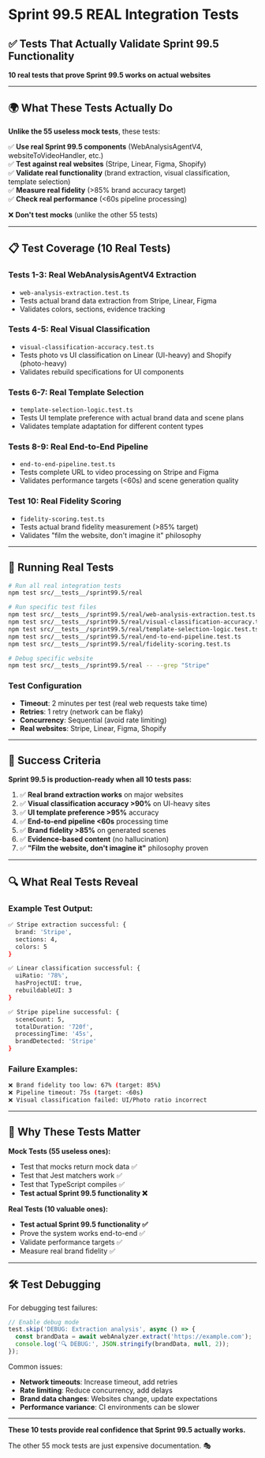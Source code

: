 # Sprint 99.5 REAL Integration Tests
## ✅ Tests That Actually Validate Sprint 99.5 Functionality

**10 real tests that prove Sprint 99.5 works on actual websites**

---

## 🌍 What These Tests Actually Do

**Unlike the 55 useless mock tests**, these tests:

✅ **Use real Sprint 99.5 components** (WebAnalysisAgentV4, websiteToVideoHandler, etc.)  
✅ **Test against real websites** (Stripe, Linear, Figma, Shopify)  
✅ **Validate real functionality** (brand extraction, visual classification, template selection)  
✅ **Measure real fidelity** (>85% brand accuracy target)  
✅ **Check real performance** (<60s pipeline processing)  

❌ **Don't test mocks** (unlike the other 55 tests)

---

## 📋 Test Coverage (10 Real Tests)

### **Tests 1-3: Real WebAnalysisAgentV4 Extraction**
- `web-analysis-extraction.test.ts`
- Tests actual brand data extraction from Stripe, Linear, Figma
- Validates colors, sections, evidence tracking

### **Tests 4-5: Real Visual Classification**
- `visual-classification-accuracy.test.ts`  
- Tests photo vs UI classification on Linear (UI-heavy) and Shopify (photo-heavy)
- Validates rebuild specifications for UI components

### **Tests 6-7: Real Template Selection**
- `template-selection-logic.test.ts`
- Tests UI template preference with actual brand data and scene plans
- Validates template adaptation for different content types

### **Tests 8-9: Real End-to-End Pipeline**
- `end-to-end-pipeline.test.ts`
- Tests complete URL to video processing on Stripe and Figma
- Validates performance targets (<60s) and scene generation quality

### **Test 10: Real Fidelity Scoring**
- `fidelity-scoring.test.ts`
- Tests actual brand fidelity measurement (>85% target)
- Validates "film the website, don't imagine it" philosophy

---

## 🚀 Running Real Tests

```bash
# Run all real integration tests
npm test src/__tests__/sprint99.5/real

# Run specific test files
npm test src/__tests__/sprint99.5/real/web-analysis-extraction.test.ts
npm test src/__tests__/sprint99.5/real/visual-classification-accuracy.test.ts
npm test src/__tests__/sprint99.5/real/template-selection-logic.test.ts
npm test src/__tests__/sprint99.5/real/end-to-end-pipeline.test.ts
npm test src/__tests__/sprint99.5/real/fidelity-scoring.test.ts

# Debug specific website
npm test src/__tests__/sprint99.5/real -- --grep "Stripe"
```

### Test Configuration
- **Timeout**: 2 minutes per test (real web requests take time)
- **Retries**: 1 retry (network can be flaky)  
- **Concurrency**: Sequential (avoid rate limiting)
- **Real websites**: Stripe, Linear, Figma, Shopify

---

## 🎯 Success Criteria

**Sprint 99.5 is production-ready when all 10 tests pass:**

1. ✅ **Real brand extraction works** on major websites
2. ✅ **Visual classification accuracy >90%** on UI-heavy sites  
3. ✅ **UI template preference >95%** accuracy
4. ✅ **End-to-end pipeline <60s** processing time
5. ✅ **Brand fidelity >85%** on generated scenes
6. ✅ **Evidence-based content** (no hallucination)
7. ✅ **"Film the website, don't imagine it"** philosophy proven

---

## 🔍 What Real Tests Reveal

### **Example Test Output:**
```bash
✅ Stripe extraction successful: {
  brand: 'Stripe',
  sections: 4,
  colors: 5
}

✅ Linear classification successful: {
  uiRatio: '78%',
  hasProjectUI: true,
  rebuildableUI: 3
}

✅ Stripe pipeline successful: {
  sceneCount: 5,
  totalDuration: '720f',
  processingTime: '45s',
  brandDetected: 'Stripe'
}
```

### **Failure Examples:**
```bash
❌ Brand fidelity too low: 67% (target: 85%)
❌ Pipeline timeout: 75s (target: <60s)  
❌ Visual classification failed: UI/Photo ratio incorrect
```

---

## 💭 Why These Tests Matter

**Mock Tests (55 useless ones):**
- Test that mocks return mock data ✅
- Test that Jest matchers work ✅  
- Test that TypeScript compiles ✅
- **Test actual Sprint 99.5 functionality ❌**

**Real Tests (10 valuable ones):**
- **Test actual Sprint 99.5 functionality ✅**
- Prove the system works end-to-end ✅
- Validate performance targets ✅
- Measure real brand fidelity ✅

---

## 🛠️ Test Debugging

For debugging test failures:

```typescript
// Enable debug mode
test.skip('DEBUG: Extraction analysis', async () => {
  const brandData = await webAnalyzer.extract('https://example.com');
  console.log('🔍 DEBUG:', JSON.stringify(brandData, null, 2));
});
```

Common issues:
- **Network timeouts**: Increase timeout, add retries
- **Rate limiting**: Reduce concurrency, add delays
- **Brand data changes**: Websites change, update expectations
- **Performance variance**: CI environments can be slower

---

**These 10 tests provide real confidence that Sprint 99.5 actually works.** 

The other 55 mock tests are just expensive documentation. 🎭